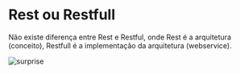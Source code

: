 # Rest ou Restfull

Não existe diferença entre Rest e Restful, onde Rest é a arquitetura (conceito), Restfull é a implementação da arquitetura (webservice).

![surprise](https://media1.giphy.com/media/5VKbvrjxpVJCM/giphy.gif)